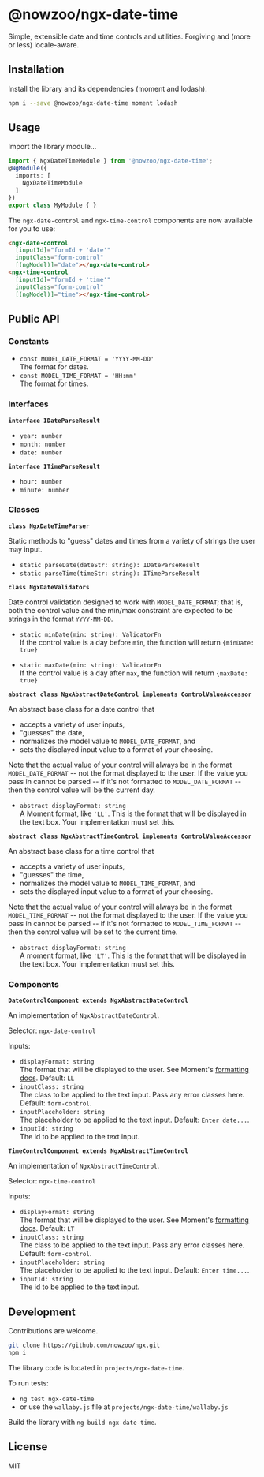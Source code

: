 # @nowzoo/ngx-date-time

Simple, extensible date and time controls and utilities. Forgiving and (more or less) locale-aware.


## Installation

Install the library and its dependencies (moment and lodash).

```bash
npm i --save @nowzoo/ngx-date-time moment lodash
```

## Usage

Import the library module...

```typescript
import { NgxDateTimeModule } from '@nowzoo/ngx-date-time';
@NgModule({
  imports: [
    NgxDateTimeModule
  ]
})
export class MyModule { }
```

The `ngx-date-control` and `ngx-time-control` components are
now available for you to use:

```html
<ngx-date-control
  [inputId]="formId + 'date'"
  inputClass="form-control"
  [(ngModel)]="date"></ngx-date-control>
<ngx-time-control
  [inputId]="formId + 'time'"
  inputClass="form-control"
  [(ngModel)]="time"></ngx-time-control>
```


## Public API 

### Constants

- `const MODEL_DATE_FORMAT = 'YYYY-MM-DD'`  
The format for dates. 
- `const MODEL_TIME_FORMAT = 'HH:mm'`  
The format for times.

### Interfaces

**`interface IDateParseResult`**
- `year: number`
- `month: number`
- `date: number`

**`interface ITimeParseResult`**
- `hour: number`
- `minute: number`


### Classes

**`class NgxDateTimeParser`**

Static methods to "guess" dates and times from a variety of strings the user may input.

- `static parseDate(dateStr: string): IDateParseResult`
- `static parseTime(timeStr: string): ITimeParseResult`


**`class NgxDateValidators`**

Date control validation designed to work with `MODEL_DATE_FORMAT`; that is, both the control value and the min/max constraint are expected to be strings in the format `YYYY-MM-DD`.

- `static minDate(min: string): ValidatorFn`  
If the control value is a day before `min`, the function will return `{minDate: true}`

- `static maxDate(min: string): ValidatorFn`  
If the control value is a day after `max`, the function will return `{maxDate: true}`

**`abstract class NgxAbstractDateControl implements ControlValueAccessor`**

An abstract base class for a date control that 
- accepts a variety of user inputs, 
- "guesses" the date, 
- normalizes the model value to `MODEL_DATE_FORMAT`, and 
- sets the displayed input value to a format of your choosing.

Note that the actual value of your control will always be in the format `MODEL_DATE_FORMAT` -- not the format displayed to the user. If the value you pass in cannot be parsed -- if it's not formatted to `MODEL_DATE_FORMAT` -- then the control value will be the current day.

- `abstract displayFormat: string`  
A Moment format, like `'LL'`. This is the format that will be displayed in the text box. Your implementation must set this.

**`abstract class NgxAbstractTimeControl implements ControlValueAccessor`**

An abstract base class for a time control that 
- accepts a variety of user inputs, 
- "guesses" the time, 
- normalizes the model value to `MODEL_TIME_FORMAT`, and 
- sets the displayed input value to a format of your choosing.

Note that the actual value of your control will always be in the format `MODEL_TIME_FORMAT` -- not the format displayed to the user. If the value you pass in cannot be parsed -- if it's not formatted to `MODEL_TIME_FORMAT` -- then the control value will be set to the current time.

- `abstract displayFormat: string`  
A moment format, like `'LT'`. This is the format that will be displayed in the text box. Your implementation must set this.

### Components

**`DateControlComponent extends NgxAbstractDateControl`**

An implementation of `NgxAbstractDateControl`.

Selector: `ngx-date-control`

Inputs:

- `displayFormat: string`  
The format that will be displayed to the user. See Moment's [formatting docs](https://momentjs.com/docs/#/displaying/format/). Default: `LL`
- `inputClass: string`  
The class to be applied to the text input. Pass any error classes here. Default: `form-control`.
- `inputPlaceholder: string`  
The placeholder to be applied to the text input. Default: `Enter date...`.
- `inputId: string`  
The id to be applied to the text input.

**`TimeControlComponent extends NgxAbstractTimeControl`**

An implementation of `NgxAbstractTimeControl`.

Selector: `ngx-time-control`

Inputs:

- `displayFormat: string`  
The format that will be displayed to the user. See Moment's [formatting docs](https://momentjs.com/docs/#/displaying/format/). Default: `LT`
- `inputClass: string`  
The class to be applied to the text input. Pass any error classes here. Default: `form-control`.
- `inputPlaceholder: string`  
The placeholder to be applied to the text input. Default: `Enter time...`.
- `inputId: string`  
The id to be applied to the text input.


## Development

Contributions are welcome. 

```bash
git clone https://github.com/nowzoo/ngx.git
npm i
```

The library code is located in `projects/ngx-date-time`.

To run tests:
  - `ng test ngx-date-time`
  - or use the `wallaby.js` file at `projects/ngx-date-time/wallaby.js`

Build the library with `ng build ngx-date-time`.




## License

MIT
